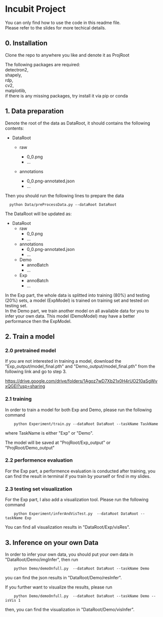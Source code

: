 # Incubit Project
You can only find how to use the code in this readme file.  
Please refer to the slides for more techical details.

## 0. Installation
Clone the repo to anywhere you like and denote it as ProjRoot

The following packages are required:  
detectron2,  
shapely,  
rdp,  
cv2,  
matplotlib,  
if there is any missing packages, try install it via pip or conda




## 1. Data preparation
Denote the root of the data as DataRoot, it should contains the following contents:

- DataRoot

    - raw
        - 0_0.png
        - ...
        
    - annotations
        - 0_0.png-annotated.json
        - ...
    
Then you should run the following lines to prepare the data

      python Data/preProcessData.py --dataRoot DataRoot

The DataRoot will be updated as:  

- DataRoot
    - raw
        - 0_0.png
        - ...  
    - annotations
        - 0_0.png-annotated.json
        - ...
    - Demo 
        - annoBatch
        - ...
    - Exp 
        - annoBatch
        - ...
    
In the Exp part, the whole data is splitted into training (80%) and testing (20%) sets, a model (ExpModel) is trained on training set and tested on testing set.  
In the Demo part, we train another model on all available data for you to infer your own data. This model (DemoModel) may have a better performance then the ExpModel.

## 2. Train a model
### 2.0 pretrained model
If you are not interested in training a model, download the "Exp_output/model_final.pth" and "Demo_output/model_final.pth" from the following link and go to step 3.

https://drive.google.com/drive/folders/1Agoz7wD7Xb21x0H4rUO210aSgWvxQGEI?usp=sharing

### 2.1 training
In order to train a model for both Exp and Demo, please run the following command

        python Experiment/train.py --dataRoot DataRoot --taskName TaskName

where TaskName is either "Exp" or "Demo".

The model will be saved at "ProjRoot/Exp_output" or "ProjRoot/Demo_output"
### 2.2 performence evaluation
For the Exp part, a performence evaluation is conducted after training, you can find the result in terminal if you train by yourself or find in my slides.

### 2.3 testing set visualization
For the Exp part, I also add a visualization tool. Please run the following command

        python Experiment/inferAndVisTest.py  --dataRoot DataRoot --taskName Exp

You can find all visualization results in "DataRoot/Exp/visRes".

## 3. Inference on your own Data
In order to infer your own data, you should put your own data in "DataRoot/Demo/imgInfer", then run

        python Demo/demoOnfull.py  --dataRoot DataRoot --taskName Demo 

you can find the json results in "DataRoot/Demo/resInfer".

If you further want to visualize the results, please run

        python Demo/demoOnfull.py  --dataRoot DataRoot --taskName Demo --isVis 1
then, you can find the visualization in "DataRoot/Demo/visInfer".



